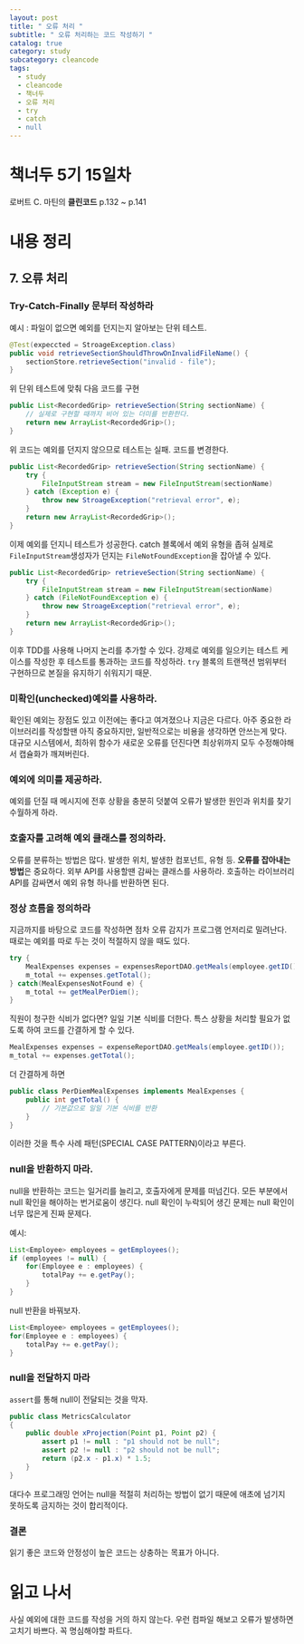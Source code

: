 ```yaml
---
layout: post
title: " 오류 처리 "
subtitle: " 오류 처리하는 코드 작성하기 "
catalog: true
category: study
subcategory: cleancode
tags:
  - study
  - cleancode
  - 책너두
  - 오류 처리
  - try
  - catch
  - null
---
```


# 책너두 5기 15일차

로버트 C. 마틴의 **클린코드** p.132 ~ p.141

# 내용 정리

## 7. 오류 처리

### Try-Catch-Finally 문부터 작성하라

예시 : 파일이 없으면 예외를 던지는지 알아보는 단위 테스트.

```java
@Test(expeccted = StroageException.class)
public void retrieveSectionShouldThrowOnInvalidFileName() {
    sectionStore.retrieveSection("invalid - file");
}
```

위 단위 테스트에 맞춰 다음 코드를 구현

```java
public List<RecordedGrip> retrieveSection(String sectionName) {
    // 실제로 구현할 때까지 비어 있는 더미를 반환한다.
    return new ArrayList<RecordedGrip>();
}
```

위 코드는 예외를 던지지 않으므로 테스트는 실패. 코드를 변경한다.

```java
public List<RecordedGrip> retrieveSection(String sectionName) {
    try {
        FileInputStream stream = new FileInputStream(sectionName)
    } catch (Exception e) {
        throw new StroageException("retrieval error", e);
    }
    return new ArrayList<RecordedGrip>();
}
```

이제 예외를 던지니 테스트가 성공한다. catch 블록에서 예외 유형을 좁혀 실제로 `FileInputStream`생성자가 던지는 `FileNotFoundException`을 잡아낼 수 있다.

```java
public List<RecordedGrip> retrieveSection(String sectionName) {
    try {
        FileInputStream stream = new FileInputStream(sectionName)
    } catch (FileNotFoundException e) {
        throw new StroageException("retrieval error", e);
    }
    return new ArrayList<RecordedGrip>();
}
```

이후 TDD를 사용해 나머지 논리를 추가할 수 있다. 강제로 예외를 일으키는 테스트 케이스를 작성한 후 테스트를 통과하는 코드를 작성하라. `try` 블록의 트랜잭션 범위부터 구현하므로 본질을 유지하기 쉬워지기 때문.

### 미확인(unchecked)예외를 사용하라.

확인된 예외는 장점도 있고 이전에는 좋다고 여겨졌으나 지금은 다르다. 아주 중요한 라이브러리를 작성할땐 아직 중요하지만, 일반적으로는 비용을 생각하면 안쓰는게 맞다. 대규모 시스템에서, 최하위 함수가 새로운 오류를 던진다면 최상위까지 모두 수정해야해서 캡슐화가 깨져버린다.

### 예외에 의미를 제공하라.

예외를 던질 때 메시지에 전후 상황을 충분히 덧붙여 오류가 발생한 원인과 위치를 찾기 수월하게 하라.

### 호출자를 고려해 예외 클래스를 정의하라.

오류를 분류하는 방법은 많다. 발생한 위치, 발생한 컴포넌트, 유형 등. **오류를 잡아내는 방법**은 중요하다. 외부 API를 사용할땐 감싸는 클래스를 사용하라. 호출하는 라이브러리 API를 감싸면서 예외 유형 하나를 반환하면 된다.

### 정상 흐름을 정의하라

지금까지를 바탕으로 코드를 작성하면 점차 오류 감지가 프로그램 언저리로 밀려난다. 때로는 예외를 따로 두는 것이 적절하지 않을 때도 있다.

```java
try {
    MealExpenses expenses = expensesReportDAO.getMeals(employee.getID());
    m_total += expenses.getTotal();
} catch(MealExpensesNotFound e) {
    m_total += getMealPerDiem();
}
```

직원이 청구한 식비가 없다면? 일일 기본 식비를 더한다. 특스 상황을 처리할 필요가 없도록 하여 코드를 간결하게 할 수 있다.

```java
MealExpenses expenses = expenseReportDAO.getMeals(employee.getID());
m_total += expenses.getTotal();
```

더 간결하게 하면

```java
public class PerDiemMealExpenses implements MealExpenses {
    public int getTotal() {
        // 기본값으로 일일 기본 식비를 반환
    }
}
```

이러한 것을 특수 사례 패턴(SPECIAL CASE PATTERN)이라고 부른다.

### null을 반환하지 마라.

null을 반환하는 코드는 일거리를 늘리고, 호출자에게 문제를 떠넘긴다. 모든 부분에서 null 확인을 해야하는 번거로움이 생긴다. null 확인이 누락되어 생긴 문제는 null 확인이 너무 많은게 진짜 문제다.

예시:

```java
List<Employee> employees = getEmployees();
if (employees != null) {
    for(Employee e : employees) {
        totalPay += e.getPay();
    }
}
```

null 반환을 바꿔보자.

```java
List<Employee> employees = getEmployees();
for(Employee e : employees) {
    totalPay += e.getPay();
}
```

### null을 전달하지 마라

`assert`를 통해 null이 전달되는 것을 막자.

```java
public class MetricsCalculator
{
    public double xProjection(Point p1, Point p2) {
        assert p1 != null : "p1 should not be null";
        assert p2 != null : "p2 should not be null";
        return (p2.x - p1.x) * 1.5;
    }
}
```

대다수 프로그래밍 언어는 null을 적절히 처리하는 방법이 없기 때문에 애초에 넘기지 못하도록 금지하는 것이 합리적이다.

### 결론

읽기 좋은 코드와 안정성이 높은 코드는 상충하는 목표가 아니다.

# 읽고 나서

사실 예외에 대한 코드를 작성을 거의 하지 않는다. 우런 컴파일 해보고 오류가 발생하면 고치기 바쁘다. 꼭 명심해야할 파트다.
